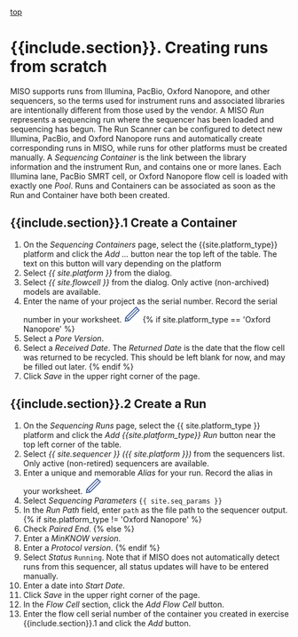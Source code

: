 <a name="runs-new" href="#" id="toplink">top</a>

# {{include.section}}. Creating runs from scratch

MISO supports runs from Illumina, PacBio, Oxford Nanopore, and other sequencers, so
the terms used for instrument runs and associated libraries are intentionally
different from those used by the vendor. A MISO _Run_ represents a sequencing run
where the sequencer has been loaded and sequencing has begun. The Run Scanner can be
configured to detect new Illumina, PacBio, and Oxford Nanopore runs and automatically create
corresponding runs in MISO, while runs for other platforms must be created manually.
A _Sequencing Container_ is the link between the library information and the
instrument Run, and contains one or more lanes. Each Illumina lane, PacBio SMRT
cell, or Oxford Nanopore flow cell is loaded with exactly one _Pool_.  Runs and
Containers can be associated as soon as the Run and Container have both been created.

## {{include.section}}.1 Create a Container

1. On the _Sequencing Containers_ page, select the {{site.platform_type}} platform and
   click the _Add ..._ button near the top left of the table. The text on this button
   will vary depending on the platform
1. Select _{{ site.platform }}_ from the dialog.
1. Select _{{ site.flowcell }}_ from the dialog. Only active (non-archived) models are
   available.
1. Enter the name of your project as the serial number. Record the serial number in your
   worksheet. <img src="pics/blue_pencil.png">
{% if site.platform_type == 'Oxford Nanopore' %}
1. Select a _Pore Version_.
1. Select a _Received Date_. The _Returned Date_ is the date that the flow cell was returned
to be recycled. This should be left blank for now, and may be filled out later.
{% endif %}
1. Click _Save_ in the upper right corner of the page.

## {{include.section}}.2 Create a Run

1. On the _Sequencing Runs_ page, select the {{ site.platform_type }} platform and click the
   _Add {{site.platform_type}} Run_ button near the top left corner of the table.
1. Select _{{ site.sequencer }} ({{ site.platform }})_ from the sequencers list. Only
   active (non-retired) sequencers are available.
1. Enter a unique and memorable _Alias_ for your run. Record the alias in your worksheet. <img src="pics/blue_pencil.png">
1. Select _Sequencing Parameters_ `{{ site.seq_params }}`
1. In the _Run Path_ field, enter `path` as the file path to the sequencer output.
{% if site.platform_type != 'Oxford Nanopore' %}
1. Check _Paired End_.
{% else %}
1. Enter a _MinKNOW version_.
1. Enter a _Protocol version_.
{% endif %}
1. Select _Status_ `Running`. Note that if MISO does not automatically detect runs
   from this sequencer, all status updates will have to be entered manually.
1. Enter a date into _Start Date_.
1. Click _Save_ in the upper right corner of the page.
1. In the _Flow Cell_ section, click the _Add Flow Cell_ button.
1. Enter the flow cell serial number of the container you created in exercise
   {{include.section}}.1 and click the _Add_ button.
